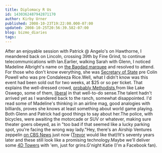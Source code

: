 ```yaml
---
title: Diplomacy R Us
id: 1430362487942871170
author: Kirby Urner
published: 2008-10-23T19:22:00.000-07:00
updated: 2008-10-25T20:56:39.582-07:00
blog: bizmo_diaries
tags: 
---
```


After an enjoyable session with Patrick @ Angelo's on Hawthorne, I meandered back on Lincoln, crossing 39th by Fine Grind, to continue telecommunications with Ian.Earlier, walking Sarah with Glenn, I noticed Madeline Albright's name on [the Bagdad marquee](http://www.flickr.com/photos/17157315@N00/2968669450/) and resolved to attend.  For those who don't know everything, she was [Secretary of State](http://www.dkosopedia.com/wiki/United_States_Secretaries_of_State) pre Colin Powell who was pre Condaleeza Rice.Well, what I didn't know was this event had been sold out for two weeks, at $25 or so per ticket.  That explains the well-dressed crowd, [probably Methodists ](http://worldgame.blogspot.com/2005/02/methodist-morning.html)from like Lake Oswego, some of them, [liberal](http://controlroom.blogspot.com/2005/01/why-civilizations-fail.html) in that well-to-do sense.The talent hadn't arrived yet as I wandered back to the ranch, somewhat disappointed.  I'd read some of Madeline's thinking in an airline mag, good analogies with billiards, proves she knows at least something about world game playing.  Both Glenn and Patrick had good things to say about her.The police, with bicycles, were awaiting the motorcade or SUV or whatever, making sure theater goers obeyed, as in "too bad if that seemed like a lucky parking spot, you're facing the wrong way lady."Hey, there's an Airship Ventures zeppelin [on CBS News](http://www.cbsnews.com/stories/2008/10/23/eveningnews/main4542196.shtml) just now ([Trevor](http://www.synchronofile.com/) would like that)!It's seventy years later and these still look like a promising technology.Maybe we'll deliver some [4D Towers](http://worldgame.blogspot.com/2007/09/futurism-revisited.html) with 'em, just for grins.G'night Katie (I'm a Facebook fan).